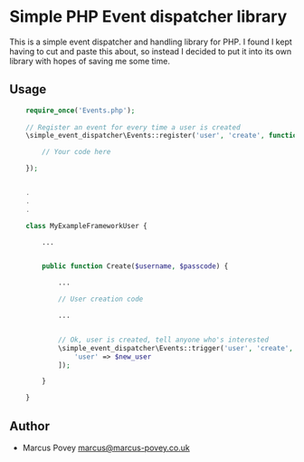 Simple PHP Event dispatcher library
===================================

This is a simple event dispatcher and handling library for PHP. I found I kept having
to cut and paste this about, so instead I decided to put it into its own library
with hopes of saving me some time.

Usage
-----

```php
    require_once('Events.php');
    
    // Register an event for every time a user is created
    \simple_event_dispatcher\Events::register('user', 'create', function($namespace, $event, &$parameters) { 

        // Your code here

    });


    .
    .
    .

    class MyExampleFrameworkUser {

        ...


        public function Create($username, $passcode) {

            ...

            // User creation code

            ...


            // Ok, user is created, tell anyone who's interested
            \simple_event_dispatcher\Events::trigger('user', 'create', [
                'user' => $new_user
            ]);

        }

    }

```

Author
------

* Marcus Povey <marcus@marcus-povey.co.uk>
